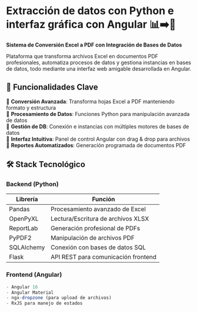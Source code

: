 # Extracción de datos con Python e interfaz gráfica con Angular 📊➡️📄  
**Sistema de Conversión Excel a PDF con Integración de Bases de Datos**  

Plataforma que transforma archivos Excel en documentos PDF profesionales, automatiza procesos de datos y gestiona instancias en bases de datos, todo mediante una interfaz web amigable desarrollada en Angular.

## 🌟 Funcionalidades Clave

🔹 **Conversión Avanzada**: Transforma hojas Excel a PDF manteniendo formato y estructura  
🔹 **Procesamiento de Datos**: Funciones Python para manipulación avanzada de datos  
🔹 **Gestión de DB**: Conexión e instancias con múltiples motores de bases de datos  
🔹 **Interfaz Intuitiva**: Panel de control Angular con drag & drop para archivos  
🔹 **Reportes Automatizados**: Generación programada de documentos PDF  

## 🛠 Stack Tecnológico  

### Backend (Python)  
| Librería          | Función                             |
|-------------------|-------------------------------------|
| Pandas            | Procesamiento avanzado de Excel     |
| OpenPyXL          | Lectura/Escritura de archivos XLSX  |
| ReportLab         | Generación profesional de PDFs      |
| PyPDF2            | Manipulación de archivos PDF        |
| SQLAlchemy        | Conexión con bases de datos SQL     |
| Flask             | API REST para comunicación frontend |

### Frontend (Angular)  
```typescript
- Angular 16
- Angular Material
- ngx-dropzone (para upload de archivos)
- RxJS para manejo de estados
